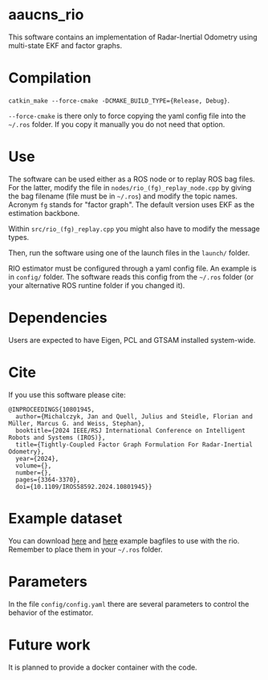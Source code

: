 # aaucns_rio
This software contains an implementation of Radar-Inertial Odometry using multi-state EKF and factor graphs.

# Compilation
`catkin_make --force-cmake -DCMAKE_BUILD_TYPE={Release, Debug}`.

`--force-cmake` is there only to force copying the yaml config file into the
`~/.ros` folder. If you copy it manually you do not need that option.

# Use
The software can be used either as a ROS node or to replay ROS bag files.
For the latter, modify the file in `nodes/rio_(fg)_replay_node.cpp` by giving the
bag filename (file must be in `~/.ros`) and modify the topic names. Acronym `fg` stands for "factor graph".
The default version uses EKF as the estimation backbone.

Within `src/rio_(fg)_replay.cpp` you might also have to modify the message types.

Then, run the software using one of the launch files in the `launch/` folder.

RIO estimator must be configured through a yaml config file. An example is in `config/` folder.
The software reads this config from the `~/.ros` folder (or your alternative ROS runtine folder if you changed it).

# Dependencies

Users are expected to have Eigen, PCL and GTSAM installed system-wide.

# Cite

If you use this software please cite:
```
@INPROCEEDINGS{10801945,
  author={Michalczyk, Jan and Quell, Julius and Steidle, Florian and Müller, Marcus G. and Weiss, Stephan},
  booktitle={2024 IEEE/RSJ International Conference on Intelligent Robots and Systems (IROS)},
  title={Tightly-Coupled Factor Graph Formulation For Radar-Inertial Odometry},
  year={2024},
  volume={},
  number={},
  pages={3364-3370},
  doi={10.1109/IROS58592.2024.10801945}}
```

# Example dataset

You can download [here](https://cns-data.aau.at/rio_dataset/awr_6.bag) and [here](https://cns-data.aau.at/rio_dataset/awr_7.bag) example bagfiles to use with the rio.
Remember to place them in your `~/.ros` folder.

# Parameters

In the file `config/config.yaml` there are several parameters to control the behavior of the estimator.

# Future work

It is planned to provide a docker container with the code.
